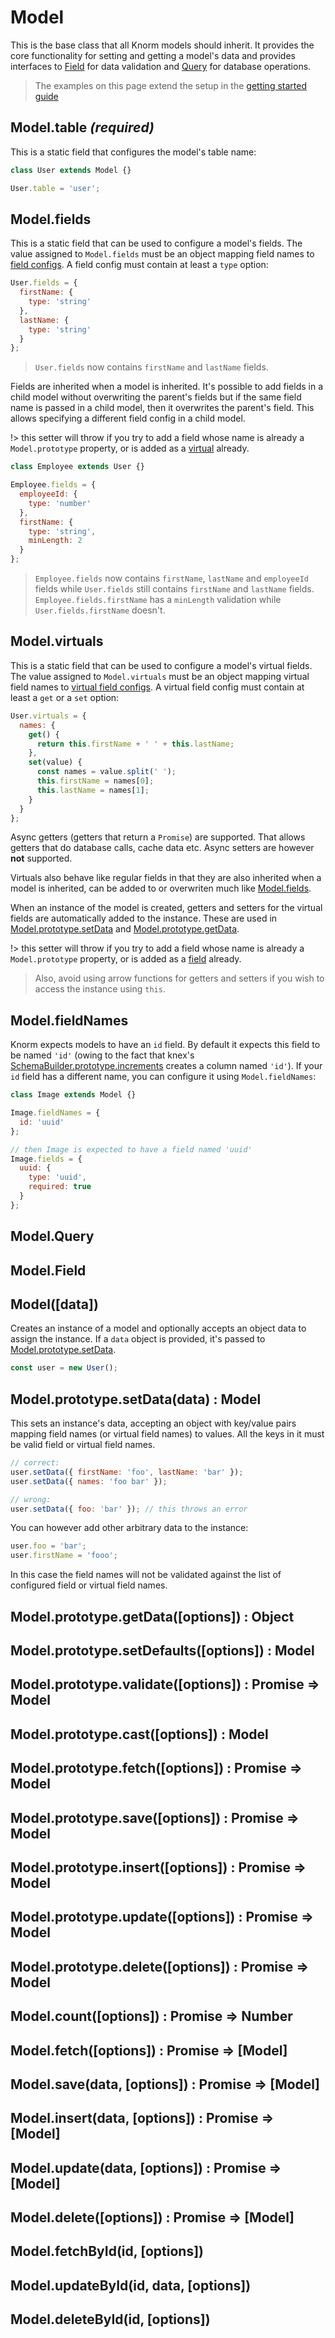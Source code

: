 # Model

This is the base class that all Knorm models should inherit. It provides the
core functionality for setting and getting a model's data and provides
interfaces to [Field](api/field.md) for data validation and [Query](api/query.md)
for database operations.

> The examples on this page extend the setup in the
[getting started guide](guides/getting-started.md)

## Model.table *(required)*

This is a static field that configures the model's table name:

```js
class User extends Model {}

User.table = 'user';
```

## Model.fields

This is a static field that can be used to configure a model's fields. The value
assigned to `Model.fields` must be an object mapping field names to
[field configs](./field.md). A field config must contain at least a `type`
option:

```js
User.fields = {
  firstName: {
    type: 'string'
  },
  lastName: {
    type: 'string'
  }
};
```
> `User.fields` now contains `firstName` and `lastName` fields.

Fields are inherited when a model is inherited. It's possible to add fields
in a child model without overwriting the parent's fields but if the same field
name is passed in a child model, then it overwrites the parent's field. This
allows specifying a different field config in a child model.

!> this setter will throw if you try to add a field whose name is already a
`Model.prototype` property, or is added as a [virtual](#modelvirtuals) already.

```js
class Employee extends User {}

Employee.fields = {
  employeeId: {
    type: 'number'
  },
  firstName: {
    type: 'string',
    minLength: 2
  }
};
```
> `Employee.fields` now contains `firstName`, `lastName` and `employeeId` fields
while `User.fields` still contains `firstName` and `lastName` fields.
`Employee.fields.firstName` has a `minLength` validation while
`User.fields.firstName` doesn't.

## Model.virtuals

This is a static field that can be used to configure a model's virtual fields.
The value assigned to `Model.virtuals` must be an object mapping virtual field
names to [virtual field configs](./Virtual.md#Virtual). A virtual field config
must contain at least a `get` or a `set` option:

```js
User.virtuals = {
  names: {
    get() {
      return this.firstName + ' ' + this.lastName;
    },
    set(value) {
      const names = value.split(' ');
      this.firstName = names[0];
      this.lastName = names[1];
    }
  }
};
```

Async getters (getters that return a `Promise`) are supported. That allows
getters that do database calls, cache data etc. Async setters are however
__not__ supported.

Virtuals also behave like regular fields in that they are also inherited when a
model is inherited, can be added to or overwriten much like
[Model.fields](#modelfields).

When an instance of the model is created, getters and setters for the virtual
fields are automatically added to the instance. These are used in
[Model.prototype.setData](#modelprototypesetdatadata-model) and
[Model.prototype.getData](#modelprototypegetdataoptions-object).

!> this setter will throw if you try to add a field whose name is already
a `Model.prototype` property, or is added as a [field](#modelfields) already.

> Also, avoid using arrow functions for getters and setters if you wish to
access the instance using `this`.

## Model.fieldNames

Knorm expects models to have an `id` field. By default it expects this field to
be named `'id'` (owing to the fact that knex's
[SchemaBuilder.prototype.increments](http://knexjs.org/#Schema-increments)
creates a column named `'id'`). If your `id` field has a different name, you can
configure it using `Model.fieldNames`:

```js
class Image extends Model {}

Image.fieldNames = {
  id: 'uuid'
};

// then Image is expected to have a field named 'uuid'
Image.fields = {
  uuid: {
    type: 'uuid',
    required: true
  }
};
```

## Model.Query

## Model.Field

## Model([data])

Creates an instance of a model and optionally accepts an object data to assign
the instance. If a `data` object is provided, it's passed to
[Model.prototype.setData](#modelprototypesetdatadata-model).


```js
const user = new User();
```

## Model.prototype.setData(data) : Model

This sets an instance's data, accepting an object with key/value pairs mapping
field names (or virtual field names) to values. All the keys in it must be valid
field or virtual field names.

```js
// correct:
user.setData({ firstName: 'foo', lastName: 'bar' });
user.setData({ names: 'foo bar' });

// wrong:
user.setData({ foo: 'bar' }); // this throws an error
```

You can however add other arbitrary data to the instance:

```js
user.foo = 'bar';
user.firstName = 'fooo';
```

In this case the field names will not be validated against the list of
configured field or virtual field names.

## Model.prototype.getData([options]) : Object
## Model.prototype.setDefaults([options]) : Model
## Model.prototype.validate([options]) : Promise => Model
## Model.prototype.cast([options]) : Model
## Model.prototype.fetch([options]) : Promise => Model
## Model.prototype.save([options]) : Promise => Model
## Model.prototype.insert([options]) : Promise => Model
## Model.prototype.update([options]) : Promise => Model
## Model.prototype.delete([options]) : Promise => Model
## Model.count([options]) : Promise => Number
## Model.fetch([options]) : Promise => [Model]
## Model.save(data, [options]) : Promise => [Model]
## Model.insert(data, [options]) : Promise => [Model]
## Model.update(data, [options]) : Promise => [Model]
## Model.delete([options]) : Promise => [Model]
## Model.fetchById(id, [options])
## Model.updateById(id, data, [options])
## Model.deleteById(id, [options])
